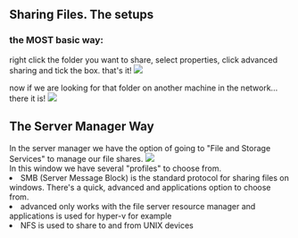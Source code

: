 <h2>Sharing Files. The setups</h2>

<h3>the MOST basic way:</h3>
right click the folder you want to share, select properties, click advanced sharing and tick the box. that's it!
<img src="https://i.imgur.com/warimfi.png">

now if we are looking for that folder on another machine in the network...
there it is!
<img src="https://i.imgur.com/aPUeeGs.png">



<h2>The Server Manager Way</h2>
In the server manager we have the option of going to "File and Storage Services" to manage our file shares.

<img src="https://i.imgur.com/mpvoOFv.png">
<br>
In this window we have several "profiles" to choose from.
<li>SMB (Server Message Block) is the standard protocol for sharing files on windows. There's a quick, advanced and applications option to choose from.</li>
<li>advanced only works with the file server resource manager and applications is used for hyper-v for example</li>
<li>NFS is used to share to and from UNIX devices</li>
